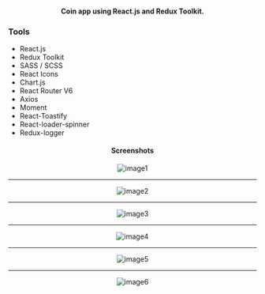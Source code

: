 <div align="center">

#### Coin app using React.js and Redux Toolkit.

</div>

### Tools

- React.js
- Redux Toolkit
- SASS / SCSS
- React Icons
- Chart.js
- React Router V6 
- Axios
- Moment
- React-Toastify
- React-loader-spinner
- Redux-logger

<div align="center">

#### Screenshots
![image1](https://user-images.githubusercontent.com/82720725/227804829-742daf2d-2782-4af3-ab98-6fc5b485d722.png)
______________________________________________________________________________________________________________
![image2](https://user-images.githubusercontent.com/82720725/227805333-34a88588-14ae-4a7f-8fc0-6751293be48c.png)
______________________________________________________________________________________________________________
![image3](https://user-images.githubusercontent.com/82720725/227805407-1d0f301b-08f6-498d-9c99-465b1ab83e12.png)
______________________________________________________________________________________________________________
![image4](https://user-images.githubusercontent.com/82720725/227805496-7ef5fde1-9b6f-46a3-a066-1bbfb98472bd.png)
______________________________________________________________________________________________________________
![image5](https://user-images.githubusercontent.com/82720725/227805533-9e7d59a7-f609-4f86-98f7-0363db95f167.png)
______________________________________________________________________________________________________________
![image6](https://user-images.githubusercontent.com/82720725/227805564-67c6f7db-249b-467a-b9ae-54c2351a6236.png)




  </div>

